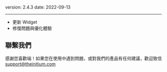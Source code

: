 version: 2.4.3
date: 2022-09-13

---

- 更新 Widget
- 修復問題與優化體驗

## 聯繫我們

感謝您喜歡端！如果您在使用中遇到問題，或對我們的產品有任何建議，歡迎致信 [support@theinitium.com](mailto:support@theinitium.com)
